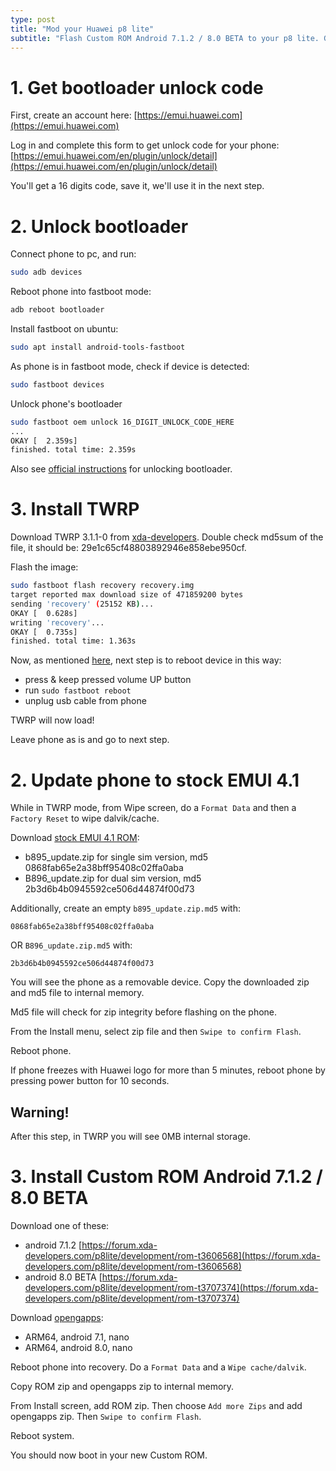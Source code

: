 ```yaml
---
type: post
title: "Mod your Huawei p8 lite"
subtitle: "Flash Custom ROM Android 7.1.2 / 8.0 BETA to your p8 lite. Go back to stock EMUI 4.1 if you don't like custom ROMS."
---
```


# 1. Get bootloader unlock code

First, create an account here:
[https://emui.huawei.com](https://emui.huawei.com)

Log in and complete this form to get unlock code for your phone:
[https://emui.huawei.com/en/plugin/unlock/detail](https://emui.huawei.com/en/plugin/unlock/detail)

You'll get a 16 digits code, save it, we'll use it in the next step.

# 2. Unlock bootloader

Connect phone to pc, and run:
```bash
sudo adb devices
```

Reboot phone into fastboot mode:
```bash
adb reboot bootloader
```

Install fastboot on ubuntu:
```bash
sudo apt install android-tools-fastboot
```

As phone is in fastboot mode, check if device is detected:
```bash
sudo fastboot devices
```

Unlock phone's bootloader
```bash
sudo fastboot oem unlock 16_DIGIT_UNLOCK_CODE_HERE
...
OKAY [  2.359s]
finished. total time: 2.359s

```

Also see [official instructions](https://emui.huawei.com/en/plugin/unlock/step) for unlocking bootloader.

# 3. Install TWRP
Download TWRP 3.1.1-0 from [xda-developers](https://forum.xda-developers.com/p8lite/orig-development/twrp-t3583180).
Double check md5sum of the file, it should be: 29e1c65cf48803892946e858ebe950cf.

Flash the image:
```bash
sudo fastboot flash recovery recovery.img 
target reported max download size of 471859200 bytes
sending 'recovery' (25152 KB)...
OKAY [  0.628s]
writing 'recovery'...
OKAY [  0.735s]
finished. total time: 1.363s
```

Now, as mentioned [here](https://forum.xda-developers.com/showpost.php?p=71429023&postcount=73), next step is to reboot device in this way:
 * press & keep pressed volume UP button
 * run `sudo fastboot reboot`
 * unplug usb cable from phone

TWRP will now load!

Leave phone as is and go to next step.

# 2. Update phone to stock EMUI 4.1

While in TWRP mode, from Wipe screen, do a `Format Data` and then a `Factory Reset` to wipe dalvik/cache.

Download [stock EMUI 4.1 ROM](https://forum.xda-developers.com/showpost.php?p=73230358&postcount=2):
 * b895_update.zip for single sim version, md5 0868fab65e2a38bff95408c02ffa0aba
 * B896_update.zip for dual sim version, md5 2b3d6b4b0945592ce506d44874f00d73

Additionally, create an empty `b895_update.zip.md5` with:
```
0868fab65e2a38bff95408c02ffa0aba
```

OR `B896_update.zip.md5` with:
```
2b3d6b4b0945592ce506d44874f00d73
```

You will see the phone as a removable device. Copy the downloaded zip and md5 file to internal memory.

Md5 file will check for zip integrity before flashing on the phone.

From the Install menu, select zip file and then `Swipe to confirm Flash`.

Reboot phone.

If phone freezes with Huawei logo for more than 5 minutes, reboot phone by pressing power button for 10 seconds.

## Warning!
After this step, in TWRP you will see 0MB internal storage.

# 3. Install Custom ROM Android 7.1.2 / 8.0 BETA

Download one of these:
 * android 7.1.2 [https://forum.xda-developers.com/p8lite/development/rom-t3606568](https://forum.xda-developers.com/p8lite/development/rom-t3606568)
 * android 8.0 BETA [https://forum.xda-developers.com/p8lite/development/rom-t3707374](https://forum.xda-developers.com/p8lite/development/rom-t3707374)

Download [opengapps](http://opengapps.org/):
 * ARM64, android 7.1, nano 
 * ARM64, android 8.0, nano

Reboot phone into recovery. Do a `Format Data` and a `Wipe cache/dalvik`.

Copy ROM zip and opengapps zip to internal memory.

From Install screen, add ROM zip. Then choose `Add more Zips` and add opengapps zip. Then `Swipe to confirm Flash`.

Reboot system.

You should now boot in your new Custom ROM.
